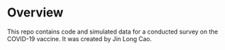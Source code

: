# Overview

This repo contains code and simulated data for a conducted survey on the COVID-19 vaccine. It was created by Jin Long Cao.